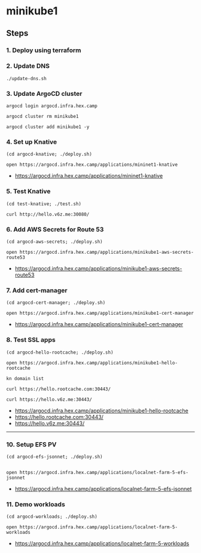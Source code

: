 # minikube1

## Steps

### 1. Deploy using terraform

### 2. Update DNS

```
./update-dns.sh
```

### 3. Update ArgoCD cluster

```
argocd login argocd.infra.hex.camp

argocd cluster rm minikube1

argocd cluster add minikube1 -y
```

### 4. Set up Knative

```
(cd argocd-knative; ./deploy.sh)

open https://argocd.infra.hex.camp/applications/mininet1-knative
```

* https://argocd.infra.hex.camp/applications/mininet1-knative

### 5. Test Knative

```
(cd test-knative; ./test.sh)

curl http://hello.v6z.me:30080/
```

### 6. Add AWS Secrets for Route 53

```
(cd argocd-aws-secrets; ./deploy.sh)

open https://argocd.infra.hex.camp/applications/minikube1-aws-secrets-route53
```

* https://argocd.infra.hex.camp/applications/minikube1-aws-secrets-route53

### 7. Add cert-manager

```
(cd argocd-cert-manager; ./deploy.sh)

open https://argocd.infra.hex.camp/applications/minikube1-cert-manager
```

* https://argocd.infra.hex.camp/applications/minikube1-cert-manager

### 8. Test SSL apps

```
(cd argocd-hello-rootcache; ./deploy.sh)

open https://argocd.infra.hex.camp/applications/minikube1-hello-rootcache

kn domain list

curl https://hello.rootcache.com:30443/

curl https://hello.v6z.me:30443/
```

* https://argocd.infra.hex.camp/applications/minikube1-hello-rootcache
* https://hello.rootcache.com:30443/
* https://hello.v6z.me:30443/

---

### 10. Setup EFS PV

```
(cd argocd-efs-jsonnet; ./deploy.sh)


open https://argocd.infra.hex.camp/applications/localnet-farm-5-efs-jsonnet
```

* https://argocd.infra.hex.camp/applications/localnet-farm-5-efs-jsonnet

### 11. Demo workloads

```
(cd argocd-workloads; ./deploy.sh)

open https://argocd.infra.hex.camp/applications/localnet-farm-5-workloads
```

* https://argocd.infra.hex.camp/applications/localnet-farm-5-workloads
```
